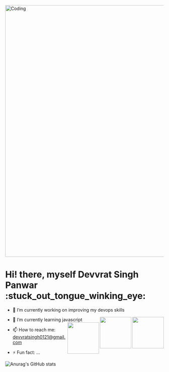
<img align="centre" alt="Coding" width="800" src="https://user-images.githubusercontent.com/74038190/242390524-0c7eb6ed-663b-4ce4-bfbd-18239a38ba1b.gif">
                 <h1 align="centre">
                   Hi! there, myself Devvrat Singh Panwar :stuck_out_tongue_winking_eye:
                 </h1>

- 🔭 I’m currently working on improving my devops skills
- 🌱 I’m currently learning javascript
  <img align="right" width="100" src="https://user-images.githubusercontent.com/74038190/212281775-b468df30-4edc-4bf8-a4ee-f52e1aaddc86.gif">
  <img align="right" width="100" src="https://user-images.githubusercontent.com/74038190/212257454-16e3712e-945a-4ca2-b238-408ad0bf87e6.gif">
  <img align="right" width="100" src="https://user-images.githubusercontent.com/74038190/238200426-29fd6286-4e7b-4d6c-818f-c4765d5e39a9.gif">
- 📫 How to reach me: devvratsingh0121@gmail.com
  
- ⚡ Fun fact: ...
  
![Anurag's GitHub stats](https://github-readme-stats.vercel.app/api?username=devvratsinghpanwar&show_icons=true&theme=radical)
